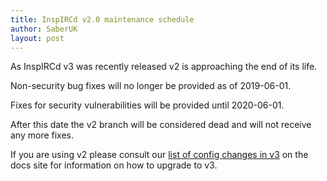 ```yaml
---
title: InspIRCd v2.0 maintenance schedule
author: SaberUK
layout: post
---
```


As InspIRCd v3 was recently released v2 is approaching the end of its life.

Non-security bug fixes will no longer be provided as of 2019-06-01.

Fixes for security vulnerabilities will be provided until 2020-06-01.

After this date the v2 branch will be considered dead and will not receive any more fixes.

If you are using v2 please consult our [list of config changes in v3](https://docs.inspircd.org/3/configuration-changes) on the docs site for information on how to upgrade to v3.
